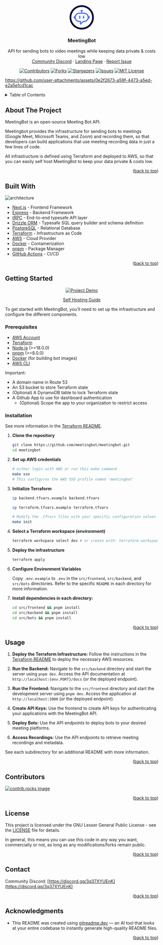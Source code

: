<a id="readme-top"></a>

<!-- PROJECT LOGO -->
<br />
<div align="center">
  <a href="https://github.com/meetingbot/meetingbot">
    <img src="https://raw.githubusercontent.com/meetingbot/meetingbot/refs/heads/main/src/landing-page/public/logo.svg" alt="Logo" width="80" height="80">
  </a>

  <h3 align="center">MeetingBot</h3>

  <p align="center">
    API for sending bots to video meetings while keeping data private & costs low
    <br />
    <a href="https://discord.gg/3q37XYUEnK">Community Discord</a>
    &middot;
    <a href="https://meetingbot.tech">Landing Page</a>
    &middot;
    <a href="https://github.com/meetingbot/meetingbot/issues/new?labels=bug&template=bug_report.md">Report Issue</a>
  </p>
  
  [![Contributors][contributors-shield]][contributors-url]
  [![Forks][forks-shield]][forks-url]
  [![Stargazers][stars-shield]][stars-url]
  [![Issues][issues-shield]][issues-url]
  [![MIT License][license-shield]][license-url]
    
</div>

https://github.com/user-attachments/assets/0e2f2673-a59f-4473-a5ed-e2a5e1cd1cac

<!-- TABLE OF CONTENTS -->
<details>
  <summary>Table of Contents</summary>
  <ol>
    <li><a href="#about-the-project">About The Project</a></li>
    <li><a href="#built-with">Built With</a></li>
    <li>
      <a href="#getting-started">Getting Started</a>
      <ul>
        <li><a href="#prerequisites">Prerequisites</a></li>
        <li><a href="#installation">Installation</a></li>
      </ul>
    </li>
    <li><a href="#usage">Usage</a></li>
    <li><a href="#contributors">Contributors</a></li>
    <li><a href="#license">License</a></li>
    <li><a href="#contact">Contact</a></li>
    <li><a href="#acknowledgments">Acknowledgments</a></li>
  </ol>
</details>

<!-- ABOUT THE PROJECT -->

## About The Project

MeetingBot is an open-source Meeting Bot API.

Meetingbot provides the infrastructure for sending bots to meetings (Google Meet, Microsoft Teams, and Zoom) and recording them, so that developers can build applications that use meeting recording data in just a few lines of code.

All infrastructure is defined using Terraform and deployed to AWS, so that you can easily self host MeetingBot to keep your data private & costs low.

<p align="right">(<a href="#readme-top">back to top</a>)</p>

## Built With

![architecture](https://github.com/user-attachments/assets/1c5edea5-8308-4155-b6dc-e022620111a9)

- [Next.js](https://nextjs.org/) - Frontend Framework
- [Express](https://expressjs.com/) - Backend Framework
- [tRPC](https://trpc.io/) - End-to-end typesafe API layer
- [Drizzle ORM](https://orm.drizzle.team/) - Typesafe SQL query builder and schema definition
- [PostgreSQL](https://www.postgresql.org/) - Relational Database
- [Terraform](https://www.terraform.io/) - Infrastructure as Code
- [AWS](https://aws.amazon.com/) - Cloud Provider
- [Docker](https://www.docker.com/) - Containerization
- [pnpm](https://pnpm.io/) - Package Manager
- [GitHub Actions](https://github.com/features/actions) - CI/CD

<p align="right">(<a href="#readme-top">back to top</a>)</p>

<!-- GETTING STARTED -->

## Getting Started

<div align="center">
  <a href="https://x.com/owengretzinger/status/1909450692999209465">
    <img src="https://github.com/user-attachments/assets/b14affae-b567-48cc-ac1d-0cdc610b1a3d" alt="Project Demo">
    <p>Self Hosting Guide</p>
  </a>
</div>

To get started with MeetingBot, you'll need to set up the infrastructure and configure the different components.

### Prerequisites

- [AWS Account](https://aws.amazon.com/)
- [Terraform](https://www.terraform.io/downloads.html)
- [Node.js](https://nodejs.org/) (>=18.0.0)
- [pnpm](https://pnpm.io/) (>=8.0.0)
- [Docker](https://www.docker.com/) (for building bot images)
- [AWS CLI](https://aws.amazon.com/cli/)

Important:

- A domain name in Route 53
- An S3 bucket to store Terraform state
- (Optional) A DynamoDB table to lock Terraform state
- A Github App to use for dashboard authentication
  - (Optional) Scope the app to your organization to restrict access

### Installation

See more information in the [Terraform README](src/terraform/README.md).

1.  **Clone the repository**

    ```sh
    git clone https://github.com/meetingbot/meetingbot.git
    cd meetingbot
    ```

2.  **Set up AWS credentials**

    ```sh
    # either login with AWS or run this make command
    make sso
    # This configures the AWS SSO profile named 'meetingbot'
    ```

3.  **Initialize Terraform**

    ```sh
    cp backend.tfvars.example backend.tfvars
    ```

    ```sh
    cp terraform.tfvars.example terraform.tfvars
    ```

    ```sh
    # Modify the .tfvars files with your specific configuration values
    make init
    ```

4.  **Select a Terraform workspace (environment)**

    ```sh
    terraform workspace select dev # or create with: terraform workspace new dev
    ```

5.  **Deploy the infrastructure**

    ```sh
    terraform apply
    ```

6.  **Configure Environment Variables**

    Copy `.env.example` to `.env` in the `src/frontend`, `src/backend`, and `src/bots` directories. Refer to the specific `README` in each directory for more information.

7.  **Install dependencies in each directory:**

    ```bash
    cd src/frontend && pnpm install
    cd src/backend && pnpm install
    cd src/bots && pnpm install
    ```

<p align="right">(<a href="#readme-top">back to top</a>)</p>

<!-- USAGE EXAMPLES -->

## Usage

1.  **Deploy the Terraform Infrastructure:** Follow the instructions in the [Terraform README](src/terraform/README.md) to deploy the necessary AWS resources.

2.  **Run the Backend:** Navigate to the `src/backend` directory and start the server using `pnpm dev`. Access the API documentation at `http://localhost:{env.PORT}/docs` (or the deployed endpoint).

3.  **Run the Frontend:** Navigate to the `src/frontend` directory and start the development server using `pnpm dev`. Access the application at `http://localhost:3000` (or the deployed endpoint).

4.  **Create API Keys:** Use the frontend to create API keys for authenticating your applications with the MeetingBot API.

5.  **Deploy Bots:** Use the API endpoints to deploy bots to your desired meeting platforms.

6.  **Access Recordings:** Use the API endpoints to retrieve meeting recordings and metadata.

See each subdirectory for an additional README with more information.

<p align="right">(<a href="#readme-top">back to top</a>)</p>

<!-- CONTRIBUTING -->

## Contributors

<!-- We welcome contributions! Please see our [CONTRIBUTING.md](CONTRIBUTING.md) for more information. -->

<a href="https://github.com/meetingbot/meetingbot/graphs/contributors">
  <img src="https://contrib.rocks/image?repo=meetingbot/meetingbot" alt="contrib.rocks image" />
</a>

<p align="right">(<a href="#readme-top">back to top</a>)</p>

<!-- LICENSE -->

## License

This project is licensed under the GNU Lesser General Public License - see the [LICENSE](LICENSE) file for details.

In general, this means you can use this code in any way you want, commercially or not, as long as any modifications/forks remain public.

<p align="right">(<a href="#readme-top">back to top</a>)</p>

<!-- CONTACT -->

## Contact

Community Discord: [https://discord.gg/3q37XYUEnK](https://discord.gg/3q37XYUEnK)

<p align="right">(<a href="#readme-top">back to top</a>)</p>

<!-- ACKNOWLEDGMENTS -->

## Acknowledgments

- This README was created using [gitreadme.dev](https://gitreadme.dev) — an AI tool that looks at your entire codebase to instantly generate high-quality README files.

<p align="right">(<a href="#readme-top">back to top</a>)</p>

<!-- MARKDOWN LINKS & IMAGES -->
<!-- https://www.markdownguide.org/basic-syntax/#reference-style-links -->

[contributors-shield]: https://img.shields.io/github/contributors/meetingbot/meetingbot.svg?style=for-the-badge
[contributors-url]: https://github.com/meetingbot/meetingbot/graphs/contributors
[forks-shield]: https://img.shields.io/github/forks/meetingbot/meetingbot.svg?style=for-the-badge
[forks-url]: https://github.com/meetingbot/meetingbot/network/members
[stars-shield]: https://img.shields.io/github/stars/meetingbot/meetingbot.svg?style=for-the-badge
[stars-url]: https://github.com/meetingbot/meetingbot/stargazers
[issues-shield]: https://img.shields.io/github/issues/meetingbot/meetingbot.svg?style=for-the-badge
[issues-url]: https://github.com/meetingbot/meetingbot/issues
[license-shield]: https://img.shields.io/github/license/meetingbot/meetingbot.svg?style=for-the-badge
[license-url]: https://github.com/meetingbot/meetingbot/blob/master/LICENSE
[linkedin-shield]: https://img.shields.io/badge/-LinkedIn-black.svg?style=for-the-badge&logo=linkedin&colorB=555
[linkedin-url]: https://www.linkedin.com/company/meetingbot/
[Next.js]: https://img.shields.io/badge/next.js-000000?style=for-the-badge&logo=nextdotjs&logoColor=white
[Next-url]: https://nextjs.org/
[React.js]: https://img.shields.io/badge/React-20232A?style=for-the-badge&logo=react&logoColor=61DAFB
[React-url]: https://reactjs.org/
[Vue.js]: https://img.shields.io/badge/Vue.js-35495E?style=for-the-badge&logo=vuedotjs&logoColor=4FC08D
[Vue-url]: https://vuejs.org/
[Angular.io]: https://img.shields.io/badge/Angular-DD0031?style=for-the-badge&logo=angular&logoColor=white
[Angular-url]: https://angular.io/
[Svelte.dev]: https://img.shields.io/badge/Svelte-4A4A55?style=for-the-badge&logo=svelte&logoColor=FF3E00
[Svelte-url]: https://svelte.dev/
[Laravel.com]: https://img.shields.io/badge/Laravel-FF2D20?style=for-the-badge&logo=laravel&logoColor=white
[Laravel-url]: https://laravel.com
[Bootstrap.com]: https://img.shields.io/badge/Bootstrap-563D7C?style=for-the-badge&logo=bootstrap&logoColor=white
[Bootstrap-url]: https://getbootstrap.com
[JQuery.com]: https://img.shields.io/badge/jQuery-0769AD?style=for-the-badge&logo=jquery&logoColor=white
[JQuery-url]: https://jquery.com
